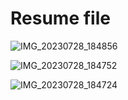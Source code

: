 # Resume file

![IMG_20230728_184856](https://github.com/Shivamalik21/shivamalik_5/assets/129033663/4cbe3710-b681-4fb7-80cf-80d1bb13f9ff)

![IMG_20230728_184752](https://github.com/Shivamalik21/shivamalik_5/assets/129033663/21c6597f-a58e-48ea-b624-65013244853a)


![IMG_20230728_184724](https://github.com/Shivamalik21/shivamalik_5/assets/129033663/e7bcf765-ff1e-4032-a9bc-70a83f644c33)


